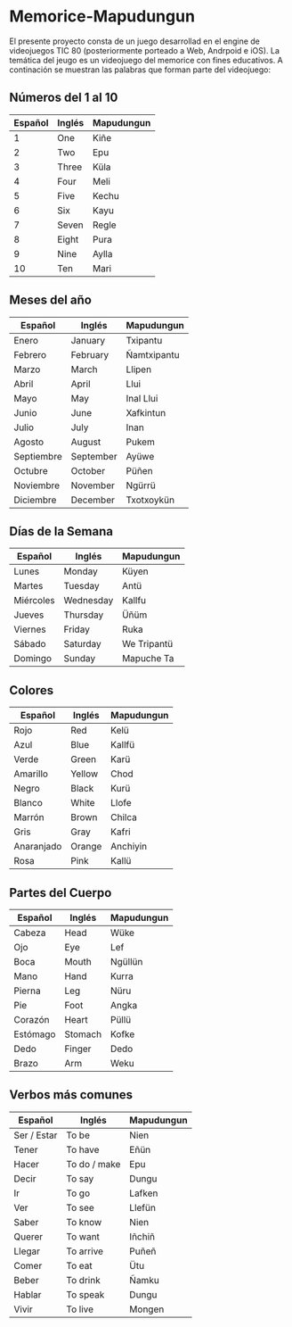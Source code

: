 # Memorice-Mapudungun

El presente proyecto consta de un juego desarrollad en el engine de videojuegos TIC 80 (posteriormente porteado a Web, Andrpoid e iOS).
La temática del jeugo es un videojuego del memorice con fines educativos.
A continación se muestran las palabras que forman parte del videojuego:

## Números del 1 al 10
| Español | Inglés | Mapudungun |
| ------- | ------ | ---------- |
| 1       | One    | Kiñe       |
| 2       | Two    | Epu        |
| 3       | Three  | Küla       |
| 4       | Four   | Meli       |
| 5       | Five   | Kechu      |
| 6       | Six    | Kayu       |
| 7       | Seven  | Regle      |
| 8       | Eight  | Pura       |
| 9       | Nine   | Aylla      |
| 10      | Ten    | Mari       |


## Meses del año
| Español    | Inglés    | Mapudungun  |
| ---------- | --------- | ----------- |
| Enero      | January   | Txipantu    |
| Febrero    | February  | Ñamtxipantu |
| Marzo      | March     | Llipen      |
| Abril      | April     | Llui        |
| Mayo       | May       | Inal Llui   |
| Junio      | June      | Xafkintun   |
| Julio      | July      | Inan        |
| Agosto     | August    | Pukem       |
| Septiembre | September | Ayüwe       |
| Octubre    | October   | Püñen       |
| Noviembre  | November  | Ngürrü      |
| Diciembre  | December  | Txotxoykün  |


## Días de la Semana
| Español    | Inglés    | Mapudungun   |
| ---------- | --------- | ------------ |
| Lunes      | Monday    | Küyen        |
| Martes     | Tuesday   | Antü         |
| Miércoles  | Wednesday | Kallfu       |
| Jueves     | Thursday  | Üñüm         |
| Viernes    | Friday    | Ruka         |
| Sábado     | Saturday  | We Tripantü  |
| Domingo    | Sunday    | Mapuche Ta   |


## Colores
| Español    | Inglés   | Mapudungun |
| ---------- | -------- | ---------- |
| Rojo       | Red      | Kelü       |
| Azul       | Blue     | Kallfü     |
| Verde      | Green    | Karü       |
| Amarillo   | Yellow   | Chod       |
| Negro      | Black    | Kurü       |
| Blanco     | White    | Llofe      |
| Marrón     | Brown    | Chilca     |
| Gris       | Gray     | Kafri      |
| Anaranjado | Orange   | Anchiyin   |
| Rosa       | Pink     | Kallü      |


## Partes del Cuerpo
| Español  | Inglés   | Mapudungun |
| -------- | -------- | ---------- |
| Cabeza   | Head     | Wüke       |
| Ojo      | Eye      | Lef        |
| Boca     | Mouth    | Ngüllün    |
| Mano     | Hand     | Kurra      |
| Pierna   | Leg      | Nüru       |
| Pie      | Foot     | Angka      |
| Corazón  | Heart    | Püllü      |
| Estómago | Stomach  | Kofke      |
| Dedo     | Finger   | Dedo       |
| Brazo    | Arm      | Weku       |


## Verbos más comunes
| Español      | Inglés        | Mapudungun |
| ------------ | ------------- | ---------- |
| Ser / Estar  | To be         | Nien       |
| Tener        | To have       | Eñün       |
| Hacer        | To do / make  | Epu        |
| Decir        | To say        | Dungu      |
| Ir           | To go         | Lafken     |
| Ver          | To see        | Llefün     |
| Saber        | To know       | Nien       |
| Querer       | To want       | Iñchiñ     |
| Llegar       | To arrive     | Puñeñ      |
| Comer        | To eat        | Ütu        |
| Beber        | To drink      | Ñamku      |
| Hablar       | To speak      | Dungu      |
| Vivir        | To live       | Mongen      |



